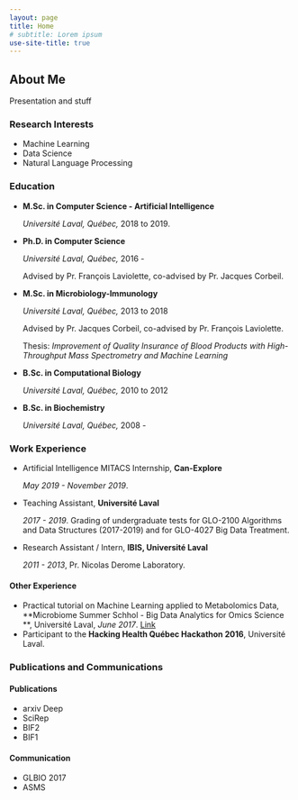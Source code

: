 ```yaml
---
layout: page
title: Home
# subtitle: Lorem ipsum
use-site-title: true
---
```


## About Me

Presentation and stuff

### Research Interests

- Machine Learning
- Data Science
- Natural Language Processing

### Education

- **M.Sc. in Computer Science - Artificial Intelligence** 
    
    *Université Laval, Québec,* 2018 to 2019.
- **Ph.D. in Computer Science** 
    
    *Université Laval, Québec,* 2016 - 
  
    Advised by Pr. François Laviolette, co-advised by Pr. Jacques Corbeil.
- **M.Sc. in Microbiology-Immunology** 
  
    *Université Laval, Québec,* 2013 to 2018
  
    Advised by Pr. Jacques Corbeil, co-advised by Pr. François Laviolette.
  
    Thesis: *Improvement of Quality Insurance of Blood Products with High-Throughput Mass Spectrometry and Machine Learning*
- **B.Sc. in Computational Biology** 
  
    *Université Laval, Québec,* 2010 to 2012
- **B.Sc. in Biochemistry** 
  
    *Université Laval, Québec,* 2008 -

### Work Experience

 - Artificial Intelligence MITACS Internship, **Can-Explore**
 
     *May 2019 - November 2019*. 
     
 - Teaching Assistant, **Université Laval**
 
     *2017 - 2019*. Grading of undergraduate tests for GLO-2100 Algorithms and Data Structures (2017-2019) and for GLO-4027 Big Data Treatment.
     
 - Research Assistant / Intern, **IBIS, Université Laval**
 
     *2011 - 2013*, Pr. Nicolas Derome Laboratory.

#### Other Experience

- Practical tutorial on Machine Learning applied to Metabolomics Data, **Microbiome Summer Schhol - Big Data Analytics for Omics Science **, Université Laval, *June 2017*. [Link](https://bioinformaticsdotca.github.io/mss_2017)
- Participant to the **Hacking Health Québec Hackathon 2016**, Université Laval.

### Publications and Communications

#### Publications

 - arxiv Deep
 - SciRep
 - BIF2
 - BIF1

#### Communication

- GLBIO 2017
- ASMS
